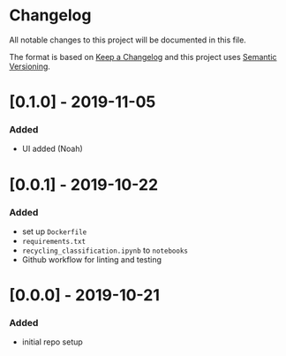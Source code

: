 # Changelog
All notable changes to this project will be documented in this file.

The format is based on [Keep a Changelog](http://keepachangelog.com/en/1.0.0/) and this project uses [Semantic Versioning](http://semver.org/).

# [0.1.0] - 2019-11-05
### Added
 - UI added (Noah) 

# [0.0.1] - 2019-10-22
### Added
 - set up `Dockerfile`
 - `requirements.txt`
 - `recycling_classification.ipynb` to `notebooks`
 - Github workflow for linting and testing

# [0.0.0] - 2019-10-21
### Added
 - initial repo setup

